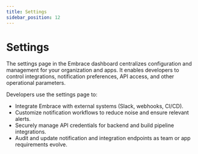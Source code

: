 ```yaml
---
title: Settings
sidebar_position: 12
---
```


# Settings

The settings page in the Embrace dashboard centralizes configuration and management for your organization and apps. It enables developers to control integrations, notification preferences, API access, and other operational parameters.

Developers use the settings page to:

- Integrate Embrace with external systems (Slack, webhooks, CI/CD).
- Customize notification workflows to reduce noise and ensure relevant alerts.
- Securely manage API credentials for backend and build pipeline integrations.
- Audit and update notification and integration endpoints as team or app requirements evolve.
